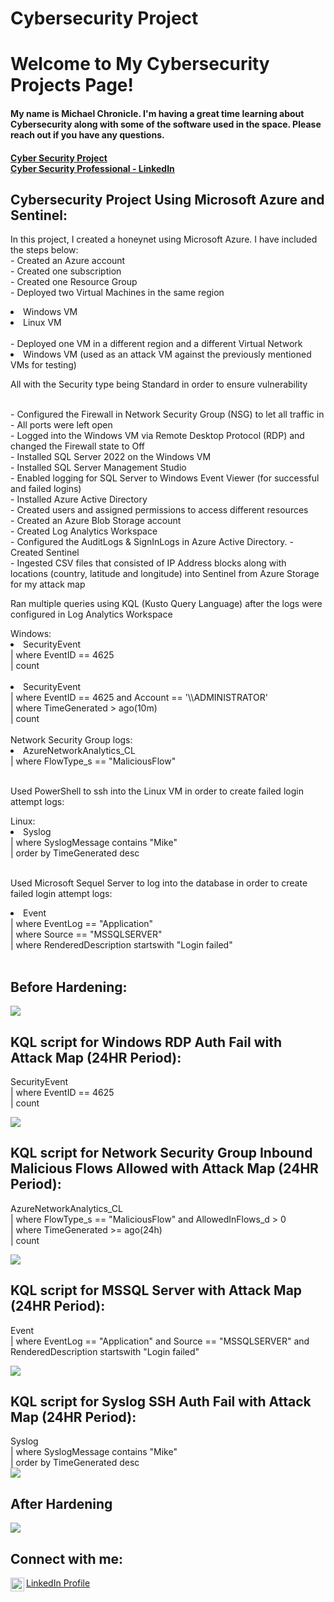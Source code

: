 # Cybersecurity Project
<h1>Welcome to My Cybersecurity Projects Page!<br/></h1>
<h4>My name is Michael Chronicle.  I'm having a great time learning about Cybersecurity along with some of the software used in the space. Please reach out if you have any questions.<br/></h4>
<h4><a href="https://github.com/mchronicle/cybersecurity">Cyber Security Project</a><br/> <a href="https://www.linkedin.com/in/michael-chronicle/">Cyber Security Professional - LinkedIn</a></h4>

<h2>Cybersecurity Project Using Microsoft Azure and Sentinel:</h2>
<p>In this project, I created a honeynet using Microsoft Azure. I have included the steps below:<br/>
- Created an Azure account<br/>
- Created one subscription<br/>
- Created one Resource Group<br/>
- Deployed two Virtual Machines in the same region<br/>
<li>Windows VM</li>
<li>Linux VM</li><br/>
- Deployed one VM in a different region and a different Virtual Network<br/>
<li>Windows VM (used as an attack VM against the previously mentioned VMs for testing)</li></p>
<p>All with the Security type being Standard in order to ensure vulnerability</p><br/>
- Configured the Firewall in Network Security Group (NSG) to let all traffic in<br/>
- All ports were left open<br/>
- Logged into the Windows VM via Remote Desktop Protocol (RDP) and changed the Firewall state to Off<br/>
- Installed SQL Server 2022 on the Windows VM<br/>
- Installed SQL Server Management Studio<br/>
- Enabled logging for SQL Server to Windows Event Viewer (for successful and failed logins)<br/>
- Installed Azure Active Directory<br/>
- Created users and assigned permissions to access different resources<br/>
- Created an Azure Blob Storage account<br/>
- Created Log Analytics Workspace<br/>
- Configured the AuditLogs & SignInLogs in Azure Active Directory.
- Created Sentinel<br/>
- Ingested CSV files that consisted of IP Address blocks along with locations (country, latitude and longitude) into Sentinel from Azure Storage for my attack map<br/>
<p>Ran multiple queries using KQL (Kusto Query Language) after the logs were configured in Log Analytics Workspace</p>
Windows:
<li>SecurityEvent<br/>
| where EventID == 4625<br/>
| count</li><br/>
<li>SecurityEvent<br/>
| where EventID == 4625 and Account == '\\ADMINISTRATOR'<br/>
| where TimeGenerated > ago(10m)<br/>
| count</li><br/>
Network Security Group logs:
<li>AzureNetworkAnalytics_CL<br/>
| where FlowType_s == "MaliciousFlow"</li><br/>
<p>Used PowerShell to ssh into the Linux VM in order to create failed login attempt logs:</p>
Linux:
<li>Syslog<br/>
| where SyslogMessage contains "Mike"<br/>
| order by TimeGenerated desc</li><br/>
<p>Used Microsoft Sequel Server to log into the database in order to create failed login attempt logs:</p>
<li>Event<br/>
| where EventLog == "Application"<br/>
| where Source == "MSSQLSERVER"<br/>
| where RenderedDescription startswith "Login failed"</li><br/>

<h2>Before Hardening:</h2>
<img src="Unsecured_Cloud_Honeynet_and_SOC_rev.png">

<h2>KQL script for Windows RDP Auth Fail with Attack Map (24HR Period):</h2>
<p>SecurityEvent<br/>
| where EventID == 4625<br/>
| count
</p>
<img src="windows-rdp-smb-auth-fail_before.PNG">

<h2>KQL script for Network Security Group Inbound Malicious Flows Allowed with Attack Map (24HR Period):</h2>
<p>AzureNetworkAnalytics_CL<br/>
| where FlowType_s == "MaliciousFlow" and AllowedInFlows_d > 0<br/>
| where TimeGenerated >= ago(24h)<br/>
| count</p>
<img src="nsg-malicious-allowed-in.PNG">

<h2>KQL script for MSSQL Server with Attack Map (24HR Period):</h2>
<p>Event<br/>
| where EventLog == "Application" and Source == "MSSQLSERVER" and RenderedDescription startswith "Login failed"</p>
<img src="mssql-auth-fail.PNG">

<h2>KQL script for Syslog SSH Auth Fail with Attack Map (24HR Period):</h2>
<p>Syslog<br/>
| where SyslogMessage contains "Mike"<br/>
| order by TimeGenerated desc<br/>
<img src="syslog-ssh-auth-fail_before.PNG">

<h2>After Hardening</h2>
<img src="Hardened_Cloud_Honeynet_and_SOC_rev.png">

<h2>Connect with me:</h2>
<img align="left" alt="Michael Chronicle | LinkedIn" width="22px" src="https://cdn.jsdelivr.net/npm/simple-icons@v3/icons/linkedin.svg" />
<a href="https://www.linkedin.com/in/michael-chronicle/">LinkedIn Profile</a><br/>


